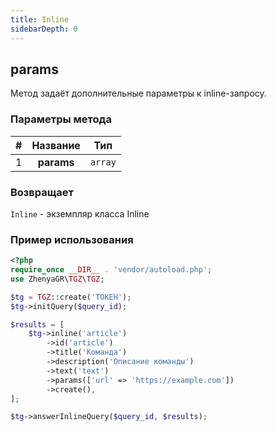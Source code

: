 ```yaml
---
title: Inline
sidebarDepth: 0
---
```


## params
Метод задаёт дополнительные параметры к inline-запросу.

### Параметры метода
| # |  Название  |   Тип   |
|:-:|:----------:|:-------:|
| 1 | **params** | `array` |

### Возвращает
`Inline` - экземпляр класса Inline

### Пример использования
```php
<?php
require_once __DIR__ . 'vendor/autoload.php';
use ZhenyaGR\TGZ\TGZ;

$tg = TGZ::create('ТОКЕН');
$tg->initQuery($query_id);

$results = [
    $tg->inline('article')
        ->id('article')
        ->title('Команда')
        ->description('Описание команды')
        ->text('text')
        ->params(['url' => 'https://example.com'])
        ->create(),
];

$tg->answerInlineQuery($query_id, $results);
```